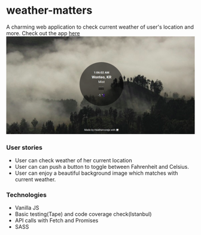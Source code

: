 # weather-matters

A charming web application to check current weather of user's location and more.
Check out the app [here](https://weather-matters.surge.sh/)
![demo](https://github.com/Heathercoraje/weather-matters/blob/master/demo.png?raw=true)


### User stories

+ User can check weather of her current location
+ User can can push a button to toggle between Fahrenheit and Celsius.
+ User can enjoy a beautiful background image which matches with current weather.

### Technologies

+ Vanilla JS
+ Basic testing(Tape) and code coverage check(Istanbul)
+ API calls with Fetch and Promises
+ SASS
